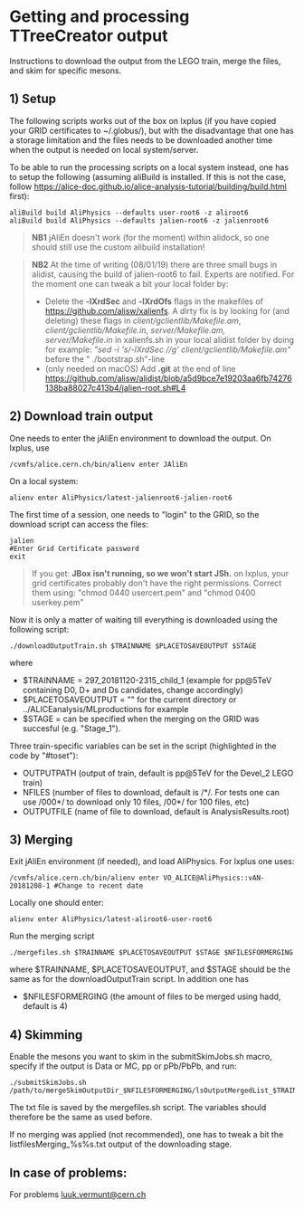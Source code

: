 # Getting and processing TTreeCreator output

Instructions to download the output from the LEGO train, merge the files, and skim for specific mesons.

## 1) Setup

The following scripts works out of the box on lxplus (if you have copied your GRID certificates to ~/.globus/), but with the disadvantage that one has a storage limitation and the files needs to be downloaded another time when the output is needed on local system/server. 

To be able to run the processing scripts on a local system instead, one has to setup the following (assuming aliBuild is installed. If this is not the case, follow https://alice-doc.github.io/alice-analysis-tutorial/building/build.html first):
```
aliBuild build AliPhysics --defaults user-root6 -z aliroot6
aliBuild build AliPhysics --defaults jalien-root6 -z jalienroot6
```
> **NB1** jAliEn doesn't work (for the moment) within alidock, so one should still use the custom alibuild installation!

> **NB2** At the time of writing (08/01/19) there are three small bugs in alidist, causing the build of jalien-root6 to fail. Experts are notified. For the moment one can tweak a bit your local folder by:
> * Delete the **-lXrdSec** and **-lXrdOfs** flags in the makefiles of https://github.com/alisw/xalienfs. A dirty fix is by looking for (and deleting) these flags in *client/gclientlib/Makefile.am*, *client/gclientlib/Makefile.in*, *server/Makefile.am, server/Makefile.in* in xalienfs.sh in your local alidist folder by doing for example: *"sed  -i 's/-lXrdSec //g' client/gclientlib/Makefile.am"* before the " ./bootstrap.sh"-line
> * (only needed on macOS) Add **.git** at the end of line https://github.com/alisw/alidist/blob/a5d9bce7e19203aa6fb74276138ba88027c413b4/jalien-root.sh#L4

## 2) Download train output

One needs to enter the jAliEn environment to download the output. On lxplus, use
```
/cvmfs/alice.cern.ch/bin/alienv enter JAliEn
```
On a local system:
```
alienv enter AliPhysics/latest-jalienroot6-jalien-root6
```
The first time of a session, one needs to "login" to the GRID, so the download script can access the files:
```
jalien
#Enter Grid Certificate password
exit
```
> If you get: **JBox isn't running, so we won't start JSh.** on lxplus, your grid certificates probably don't have the right permissions. Correct them using: "chmod 0440 usercert.pem" and "chmod 0400 userkey.pem"

Now it is only a matter of waiting till everything is downloaded using the following script:
```
./downloadOutputTrain.sh $TRAINNAME $PLACETOSAVEOUTPUT $STAGE
```
where 
* $TRAINNAME = 297_20181120-2315_child_1 (example for pp@5TeV containing D0, D+ and Ds candidates, change accordingly)
* $PLACETOSAVEOUTPUT = "" for the current directory or ../ALICEanalysis/MLproductions for example
* $STAGE = can be specified when the merging on the GRID was succesful (e.g. "Stage_1").

Three train-specific variables can be set in the script (highlighted in the code by "#toset"):
* OUTPUTPATH       (output of train, default is pp@5TeV for the Devel_2 LEGO train)
* NFILES       (number of files to download, default is /&#42;/. For tests one can use /000&#42;/ to download only 10 files, /00&#42;/ for 100 files, etc)
* OUTPUTFILE       (name of file to download, default is AnalysisResults.root)

## 3) Merging

Exit jAliEn environment (if needed), and load AliPhysics. For lxplus one uses:
```
/cvmfs/alice.cern.ch/bin/alienv enter VO_ALICE@AliPhysics::vAN-20181208-1 #Change to recent date
```
Locally one should enter:
```
alienv enter AliPhysics/latest-aliroot6-user-root6
```
Run the merging script
```
./mergefiles.sh $TRAINNAME $PLACETOSAVEOUTPUT $STAGE $NFILESFORMERGING
```
where $TRAINNAME, $PLACETOSAVEOUTPUT, and $STAGE should be the same as for the downloadOutputTrain script. In addition one has
* $NFILESFORMERGING   (the amount of files to be merged using hadd, default is 4)

## 4) Skimming

Enable the mesons you want to skim in the submitSkimJobs.sh macro, specify if the output is Data or MC, pp or pPb/PbPb, and run:
```
./submitSkimJobs.sh /path/to/mergeSkimOutputDir_$NFILESFORMERGING/lsOutputMergedList_$TRAINNAME$STAGE.txt
```
The txt file is saved by the mergefiles.sh script. The variables should therefore be the same as used before. 

If no merging was applied (not recommended), one has to tweak a bit the listfilesMerging_%s%s.txt output of the downloading stage.

## In case of problems:

For problems luuk.vermunt@cern.ch
